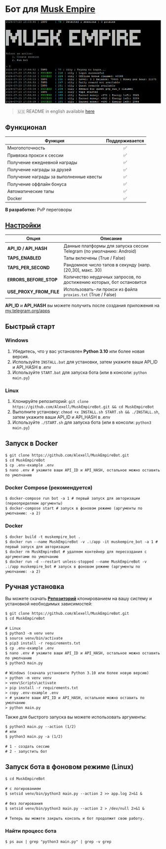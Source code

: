 # Бот для [Musk Empire](https://alexell.ru/cc/musk)

![img1](.github/images/demo.png)

> 🇺🇸 README in english available [here](README.md)

## Функционал
| Функция                                                        | Поддерживается  |
|----------------------------------------------------------------|:---------------:|
| Многопоточность                                                |        ✅       |
| Привязка прокси к сессии                                       |        ✅       |
| Получение ежедневной награды                                   |        ✅       |
| Получение награды за друзей                                    |        ✅       |
| Получение награды за выполненные квесты                        |        ✅       |
| Получение оффлайн бонуса                                       |        ✅       |
| Автоматические тапы                                            |        ✅       |
| Docker                                                         |        ✅       |

**В разработке:** PvP переговоры

## [Настройки](https://github.com/Alexell/MuskEmpireBot/blob/main/.env-example)
| Опция                   | Описание                                                                   |
|-------------------------|----------------------------------------------------------------------------|
| **API_ID / API_HASH**   | Данные платформы для запуска сессии Telegram (по умолчанию: Android)       |
| **TAPS_ENABLED**        | Тапы включены (True / False)                                               |
| **TAPS_PER_SECOND**     | Рандомное число тапов в секунду (напр. [20,30], макс. 30)                  |
| **ERRORS_BEFORE_STOP**  | Количество неудачных запросов, по достижению которых, бот остановится      |
| **USE_PROXY_FROM_FILE** | Использовать-ли прокси из файла `proxies.txt` (True / False)               |

**API_ID** и **API_HASH** вы можете получить после создания приложения на [my.telegram.org/apps](https://my.telegram.org/apps)

## Быстрый старт
### Windows
1. Убедитесь, что у вас установлен **Python 3.10** или более новая версия.
2. Используйте `INSTALL.bat` для установки, затем укажите ваши API_ID и API_HASH в .env
3. Используйте `START.bat` для запуска бота (или в консоли: `python main.py`)

### Linux
1. Клонируйте репозиторий: `git clone https://github.com/Alexell/MuskEmpireBot.git && cd MuskEmpireBot`
2. Выполните установку: `chmod +x INSTALL.sh START.sh && ./INSTALL.sh`, затем укажите ваши API_ID и API_HASH в .env
3. Используйте `./START.sh` для запуска бота (или в консоли: `python3 main.py`)

## Запуск в Docker
```
$ git clone https://github.com/Alexell/MuskEmpireBot.git
$ cd MuskEmpireBot
$ cp .env-example .env
$ nano .env # укажите ваши API_ID и API_HASH, остальное можно оставить по умолчанию
```
### Docker Compose (рекомендуется)
```
$ docker-compose run bot -a 1 # первый запуск для авторизации (переопределяем аргументы)
$ docker-compose start # запуск в фоновом режиме (аргументы по умолчанию: -a 2)
```
### Docker
```
$ docker build -t muskempire_bot .
$ docker run --name MuskEmpireBot -v .:/app -it muskempire_bot -a 1 # первый запуск для авторизации
$ docker rm MuskEmpireBot # удаляем контейнер для пересоздания с аргументами по умолчанию
$ docker run -d --restart unless-stopped --name MuskEmpireBot -v .:/app muskempire_bot # запуск в фоновом режиме (аргументы по умолчанию: -a 2)
```

## Ручная установка
Вы можете скачать [**Репозиторий**](https://github.com/Alexell/MuskEmpireBot) клонированием на вашу систему и установкой необходимых зависимостей:
```
$ git clone https://github.com/Alexell/MuskEmpireBot.git
$ cd MuskEmpireBot

# Linux
$ python3 -m venv venv
$ source venv/bin/activate
$ pip3 install -r requirements.txt
$ cp .env-example .env
$ nano .env # укажите ваши API_ID и API_HASH, остальное можно оставить по умолчанию
$ python3 main.py

# Windows (сначала установите Python 3.10 или более новую версию)
> python -m venv venv
> venv\Scripts\activate
> pip install -r requirements.txt
> copy .env-example .env
> # укажите ваши API_ID и API_HASH, остальное можно оставить по умолчанию
> python main.py
```

Также для быстрого запуска вы можете использовать аргументы:
```
$ python3 main.py --action (1/2)
# или
$ python3 main.py -a (1/2)

# 1 - создать сессию
# 2 - запустить бот
```

## Запуск  бота в фоновом режиме (Linux)
```
$ cd MuskEmpireBot

# с логированием
$ setsid venv/bin/python3 main.py --action 2 >> app.log 2>&1 &

# без логирования
$ setsid venv/bin/python3 main.py --action 2 > /dev/null 2>&1 &

# Теперь вы можете закрыть консоль и бот продолжит свою работу.
```

### Найти процесс бота
```
$ ps aux | grep "python3 main.py" | grep -v grep
```